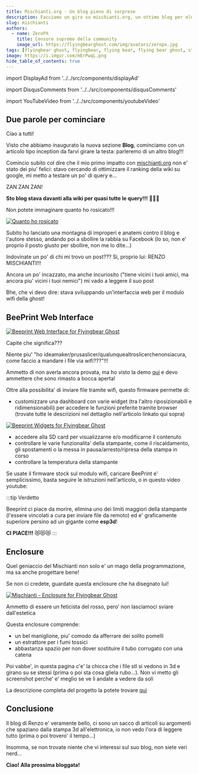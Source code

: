 ```yaml
---
title: Mischianti.org - Un blog pieno di sorprese
description: Facciamo un giro su mischianti.org, un ottimo blog per elettronica, stampa 3d e programmazione. Ci sono anche dei begli articoli dedicati alla Flyingbear Ghost!
slug: mischianti
authors:
  - name: ZeroPX
    title: Censore supremo della community
    image_url: https://flyingbearghost.com/img/avatars/zeropx.jpg
tags: [flyingbear ghost, flyingbear, flying bear, flying bear ghost, stampa 3d, 3d printing, elettronica, programmazione]
image: https://i.imgur.com/mErPwqL.png
hide_table_of_contents: true
---
```


import DisplayAd from '../../src/components/displayAd'

import DisqusComments from '../../src/components/disqusComments'

import YouTubeVideo from '../../src/components/youtubeVideo'

## Due parole per cominciare
Ciao a tutti!

Visto che abbiamo inaugurato la nuova sezione **Blog**, cominciamo con un articolo tipo inception da farvi girare la testa: parleremo di un altro blog!!!

Comincio subito col dire che il mio primo impatto con [mischianti.org](https://www.mischianti.org/) non e' stato dei piu' felici: stavo cercando di ottimizzare il ranking della wiki su google, mi metto a testare un po' di query e...

ZAN ZAN ZAN!

**Sto blog stava davanti alla wiki per quasi tutte le query!!!** 🤯🤯🤯

Non potete immaginare quanto ho rosicato!!!

[ ![Quanto ho rosicato](/img/blog/mischianti/rosicare.png) ](/img/blog/mischianti/rosicare.png)

<!--truncate-->

Subito ho lanciato una montagna di improperi e anatemi contro il blog e l'autore stesso, andando poi a sbollire la rabbia su Facebook (lo so, non e' proprio il posto giusto per sbollire, non me lo dite...)

Indovinate un po' di chi mi trovo un post??? Si, proprio lui: RENZO MISCHIANTI!!!

Ancora un po' incazzato, ma anche incuriosito ("tiene vicini i tuoi amici, ma ancora piu' vicini i tuoi nemici") mi vado a leggere il suo post

Bhe, che vi devo dire: stava sviluppando un'interfaccia web per il modulo wifi della ghost!

<DisplayAd/>

## BeePrint Web Interface

[ ![Beeprint Web Interface for Flyingbear Ghost](/img/blog/mischianti/beeprint.jpg) ](/img/blog/mischianti/beeprint.jpg)

Capite che significa??? 

Niente piu' "ho ideamaker/prusaslicer/qualunquealtroslicerchenonsiacura, come faccio a mandare i file via wifi???"!!!

Ammetto di non averla ancora provata, ma ho visto la demo [qui](https://www.youtube.com/watch?v=VzX84yEbjKM&ab_channel=RenzoMischianti) e devo ammettere che sono rimasto a bocca aperta!

Oltre alla possibilita' di inviare file tramite wifi, questo firmware permette di:
* customizzare una dashboard con varie widget (tra l'altro riposizionabili e ridimensionabili) per accedere le funzioni preferite tramite browser (trovate tutte le descrizioni nel dettaglio nell'articolo linkato qui sopra)

[ ![Beeprint Widgets for Flyingbear Ghost](/img/blog/mischianti/beeprint_dashboard.png) ](/img/blog/mischianti/beeprint_dashboard.png)


* accedere alla SD card per visualizzarne e/o modificarne il contenuto
* controllare le varie funzionalita' della stampante, come il riscaldamento, gli spostamenti o la messa in pausa/arresto/ripresa della stampa in corso
* controllare la temperatura della stampante

Se usate il firmware stock sul modulo wifi, caricare BeePrint e' semplicissimo, basta seguire le istruzioni nell'articolo, o in questo video youtube:

<YouTubeVideo
  src="https://www.youtube.com/embed/VzX84yEbjKM"
  title="Test Title"
/>

:::tip Verdetto

Beeprint ci piace da morire, elimina uno dei limiti maggiori della stampante (l'essere vincolati a cura per inviare file da remoto) ed e' graficamente superiore persino ad un gigante come **esp3d**!

**CI PIACE!!!** 😻😻😻
:::

<DisplayAd/>

## Enclosure

Quel geniaccio del Mischianti non solo e' un mago della programmazione, ma sa anche progettare bene!

Se non ci credete, guardate questa enclosure che ha disegnato lui!

[ ![Mischianti - Enclosure for Flyingbear Ghost](/img/blog/mischianti/enclosure_mischianti.jpg) ](/img/blog/mischianti/enclosure_mischianti.jpg)


Ammetto di essere un feticista del rosso, pero' non lasciamoci sviare dall'estetica

Questa enclosure comprende:

* un bel maniglione, piu' comodo da afferrare dei solito pomelli
* un estrattore per i fumi tossici
* abbastanza spazio per non dover sostituire il tubo corrugato con una catena

Poi vabbe', in questa pagina c'e' la chicca che i file stl si vedono in 3d e girano su se stessi (prima o poi sta cosa gliela rubo...). Non vi metto gli screenshot perche' e' meglio se ve li andate a vedere da soli

La descrizione completa del progetto la potete trovare [qui](https://www.mischianti.org/2021/07/09/flyingbear-ghost-5-enclosure-front-cover-door/)

## Conclusione

Il blog di Renzo e' veramente bello, ci sono un sacco di articoli su argomenti che spaziano dalla stampa 3d all'elettronica, io non vedo l'ora di leggere tutto (prima o poi trovero' il tempo...)

Insomma, se non trovate niente che vi interessi sul suo blog, non siete veri nerd...

**Ciao! Alla prossima bloggata!**

<DisplayAd/>

<DisqusComments
  slug="/blog/mischianti"
  articleId="1"
  title="Mischianti_Un_Blog_pieno_di_sorprese"
/>